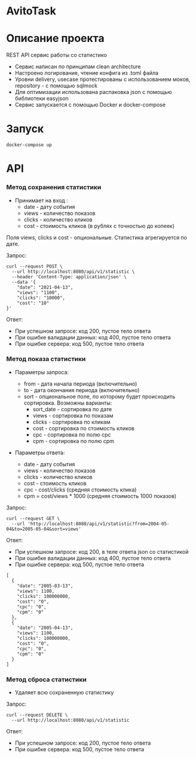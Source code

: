 # AvitoTask
# Описание проекта

REST API сервис работы со статистико

- Сервис написан по принципам clean architecture
- Настроено логирование, чтение конфига из .toml файла
- Уровни delivery, usecase протестированы с использованием моков, repository - с помощью sqlmock
- Для оптимизации использована распаковка json с помощью библиотеки easyjson
- Сервис запускается с помощью Docker и docker-compose

# Запуск

```
docker-compose up
```

# API


### Метод сохранения статистики

- Принимает на вход :
    - date - дату события
    - views - количество показов
    - clicks - количество кликов
    - cost - стоимость кликов (в рублях с точностью до копеек)

Поля views, clicks и cost - опциональные. Статистика агрегируется по дате.

Запрос:

```
curl --request POST \
  --url http://localhost:8080/api/v1/statistic \
  --header 'Content-Type: application/json' \
  --data '{
	"date": "2021-04-13",
	"views": "1100",
	"clicks": "10000",
	"cost": "10"
}'
```

Ответ:
- При успешном запросе: код 200, пустое тело ответа
- При ошибке валидации данных: код 400, пустое тело ответа
- При ошибке сервера: код 500, пустое тело ответа

### Метод показа статистики

- Параметры запроса:
    - from - дата начала периода (включительно)
    - to - дата окончания периода (включительно)
    - sort - опциональное поле, по которому будет происходить сортировка. 
      Возможны варианты:
      - sort_date - сортировка по дате
      - views - сортировка по показам
      - clicks - сортировка по кликам
      - cost - сортировка по стоимость кликов
      - cpc - сортировка по полю cpc
      - cpm - сортировка по полю cpm
    

- Параметры ответа:
    - date - дату события
    - views - количество показов
    - clicks - количество кликов
    - cost - стоимость кликов
    - cpc - cost/clicks (средняя стоимость клика)
    - cpm = cost/views * 1000 (средняя стоимость 1000 показов)
    

Запрос:

```
curl --request GET \
  --url 'http://localhost:8080/api/v1/statistic?from=2004-05-04&to=2005-05-04&sort=views' 
```


Ответ:
- При успешном запросе: код 200, в теле ответа json со статистикой
- При ошибке валидации данных: код 400, пустое тело ответа
- При ошибке сервера: код 500, пустое тело ответа
```
[
  {
    "date": "2005-03-13",
    "views": 1100,
    "clicks": 100000000,
    "cost": "0",
    "cpc": "0",
    "cpm": "0"
  },
  {
    "date": "2005-04-13",
    "views": 1100,
    "clicks": 100000000,
    "cost": "0",
    "cpc": "0",
    "cpm": "0"
  }
]
```

### Метод сброса статистики

- Удаляет всю сохраненную статистику


Запрос:

```
curl --request DELETE \
  --url http://localhost:8080/api/v1/statistic
```

Ответ:
- При успешном запросе: код 200, пустое тело ответа
- При ошибке сервера: код 500, пустое тело ответа
